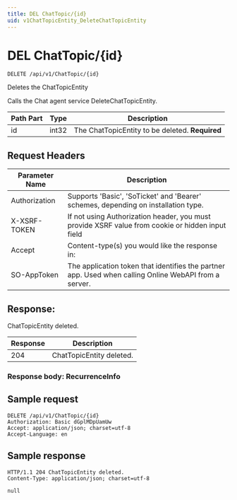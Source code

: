 ```yaml
---
title: DEL ChatTopic/{id}
uid: v1ChatTopicEntity_DeleteChatTopicEntity
---
```


# DEL ChatTopic/{id}

```http
DELETE /api/v1/ChatTopic/{id}
```

Deletes the ChatTopicEntity


Calls the Chat agent service DeleteChatTopicEntity.





| Path Part | Type | Description |
|-----------|------|-------------|
| id | int32 | The ChatTopicEntity to be deleted. **Required** |



## Request Headers

| Parameter Name | Description |
|----------------|-------------|
| Authorization  | Supports 'Basic', 'SoTicket' and 'Bearer' schemes, depending on installation type. |
| X-XSRF-TOKEN   | If not using Authorization header, you must provide XSRF value from cookie or hidden input field |
| Accept         | Content-type(s) you would like the response in:  |
| SO-AppToken | The application token that identifies the partner app. Used when calling Online WebAPI from a server. |


## Response:

ChatTopicEntity deleted.

| Response | Description |
|----------------|-------------|
| 204 | ChatTopicEntity deleted. |

### Response body: RecurrenceInfo


## Sample request

```http!
DELETE /api/v1/ChatTopic/{id}
Authorization: Basic dGplMDpUamUw
Accept: application/json; charset=utf-8
Accept-Language: en
```

## Sample response

```http_
HTTP/1.1 204 ChatTopicEntity deleted.
Content-Type: application/json; charset=utf-8

null
```